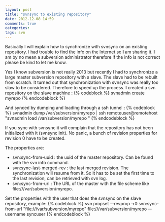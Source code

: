 ```yaml
---
layout: post
title: "svnsync to existing repository"
date: 2012-12-08 14:59
comments: true
categories: 
tags: svn
---
```


Basically I will explain how to synchronize with svnsync on an existing repository. I had trouble to find the info on the Internet so I am sharing it. I am by no mean a subversion administrator therefore if the info is not correct please be kind to let me know.

Yes I know subversion is not really 2013 but recently I had to synchronize a large master subversion repository with a slave. The slave had to be rebuilt from scratch. It turned out that synchronization with svnsync was really too slow to be considered. Therefore to speed up the process. I created a svn repository on the slave machine :
{% codeblock %}
svnadmin create myrepo
{% endcodeblock %}

And synced by dumping and loading through a ssh tunnel :
{% codeblock %}
svnadmin dump /var/subversion/myrepo | ssh remoteuser@remotehost "svnadmin load /var/subversion/myrepo "
{% endcodeblock %}

If you sync with svnsync it will complain that the repository has not been initialized with it (svnsync init). No panic, a bunch of revision properties for revision 0  have to be created.

The properties are:
- svn:sync-from-uuid : the uuid of the master repository. Can be found with the svn info command.
- svn:sync-last-merged-rev : the last merged revision. The synchronization will resume from it. So it has to be set the first time to the last revision, can be retrieved with svn log.
- svn:sync-from-url : The URL of the master with the file scheme like file:///var/subversion/myrepo.

Set the properties with the user that does the svnsync on the slave repository, example:
{% codeblock %}
svn propset --revprop -r0 svn:sync-from-url "file:///var/subversion/myrepo" file:///var/subversion/myrepo --username syncuser
{% endcodeblock %}
